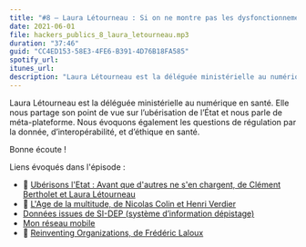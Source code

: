 ```yaml
---
title: "#8 – Laura Létourneau : Si on ne montre pas les dysfonctionnements, on sape la confiance parce que les gens savent bien que tout n’est pas parfait."
date: 2021-06-01
file: hackers_publics_8_laura_letourneau.mp3
duration: "37:46"
guid: "CC4ED153-58E3-4FE6-B391-4D76B18FA585"
spotify_url:
itunes_url:
description: "Laura Létourneau est la déléguée ministérielle au numérique en santé. Elle nous partage son point de vue sur l’ubérisation de l’État et nous parle de méta-plateforme. Nous évoquons également les questions de régulation par la donnée, d’interopérabilité, et d’éthique en santé."
---
```

Laura Létourneau est la déléguée ministérielle au numérique en santé. Elle nous partage son point de vue sur l’ubérisation de l’État et nous parle de méta-plateforme. Nous évoquons également les questions de régulation par la donnée, d’interopérabilité, et d’éthique en santé.

Bonne écoute !

Liens évoqués dans l'épisode :

* 📘 [Ubérisons l'Etat : Avant que d'autres ne s'en chargent, de Clément Bertholet et Laura Létourneau](https://www.armand-colin.com/uberisons-letat-avant-que-dautres-ne-sen-chargent-9782200617868)
* 📘 [L'Age de la multitude, de Nicolas Colin et Henri Verdier](https://www.armand-colin.com/lage-de-la-multitude-2e-ed-entreprendre-et-gouverner-apres-la-revolution-numerique-9782200601447)
* [Données issues de SI-DEP (système d’information dépistage)](https://www.data.gouv.fr/fr/datasets/donnees-relatives-aux-resultats-des-tests-virologiques-covid-19/)
* [Mon réseau mobile](https://monreseaumobile.arcep.fr/)
* 📘 [Reinventing Organizations, de Frédéric Laloux](https://www.reinventingorganizations.com/)
